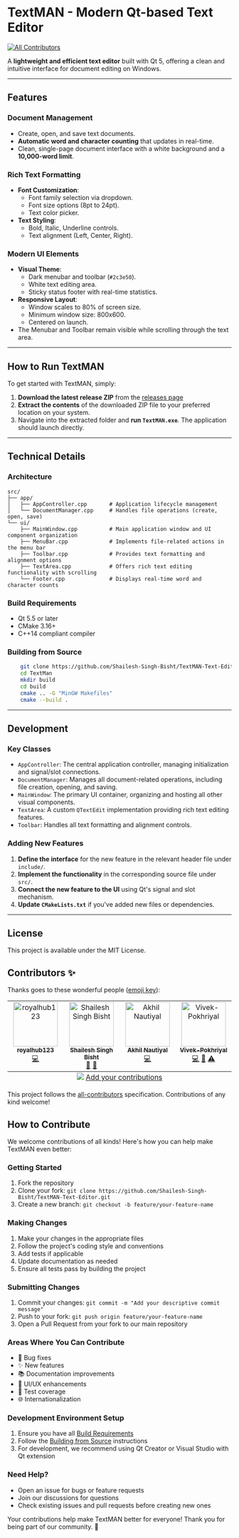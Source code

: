 # TextMAN - Modern Qt-based Text Editor
<!-- ALL-CONTRIBUTORS-BADGE:START - Do not remove or modify this section -->
[![All Contributors](https://img.shields.io/badge/all_contributors-4-orange.svg?style=flat-square)](#contributors-)
<!-- ALL-CONTRIBUTORS-BADGE:END -->

A **lightweight and efficient text editor** built with Qt 5, offering a clean and intuitive interface for document editing on Windows.

-----

## Features

### Document Management

  * Create, open, and save text documents.
  * **Automatic word and character counting** that updates in real-time.
  * Clean, single-page document interface with a white background and a **10,000-word limit**.

### Rich Text Formatting

  * **Font Customization**:
      * Font family selection via dropdown.
      * Font size options (8pt to 24pt).
      * Text color picker.
  * **Text Styling**:
      * Bold, Italic, Underline controls.
      * Text alignment (Left, Center, Right).

### Modern UI Elements

  * **Visual Theme**:
      * Dark menubar and toolbar (`#2c3e50`).
      * White text editing area.
      * Sticky status footer with real-time statistics.
  * **Responsive Layout**:
      * Window scales to 80% of screen size.
      * Minimum window size: 800x600.
      * Centered on launch.
  * The Menubar and Toolbar remain visible while scrolling through the text area.

-----

## How to Run TextMAN

To get started with TextMAN, simply:

1.  **Download the latest release ZIP** from the [releases page]()
2.  **Extract the contents** of the downloaded ZIP file to your preferred location on your system.
3.  Navigate into the extracted folder and **run `TextMAN.exe`**. The application should launch directly.

-----

## Technical Details

### Architecture

```
src/
├── app/
│   ├── AppController.cpp       # Application lifecycle management
│   └── DocumentManager.cpp     # Handles file operations (create, open, save)
└── ui/
    ├── MainWindow.cpp          # Main application window and UI component organization
    ├── MenuBar.cpp             # Implements file-related actions in the menu bar
    ├── Toolbar.cpp             # Provides text formatting and alignment options
    ├── TextArea.cpp            # Offers rich text editing functionality with scrolling
    └── Footer.cpp              # Displays real-time word and character counts
```

### Build Requirements

  * Qt 5.5 or later
  * CMake 3.16+
  * C++14 compliant compiler

### Building from Source

```bash
    git clone https://github.com/Shailesh-Singh-Bisht/TextMAN-Text-Editor.git
    cd TextMan
    mkdir build
    cd build
    cmake .. -G "MinGW Makefiles" 
    cmake --build .
```

-----

## Development

### Key Classes

  * `AppController`: The central application controller, managing initialization and signal/slot connections.
  * `DocumentManager`: Manages all document-related operations, including file creation, opening, and saving.
  * `MainWindow`: The primary UI container, organizing and hosting all other visual components.
  * `TextArea`: A custom `QTextEdit` implementation providing rich text editing features.
  * `Toolbar`: Handles all text formatting and alignment controls.

### Adding New Features

1.  **Define the interface** for the new feature in the relevant header file under `include/`.
2.  **Implement the functionality** in the corresponding source file under `src/`.
3.  **Connect the new feature to the UI** using Qt's signal and slot mechanism.
4.  **Update `CMakeLists.txt`** if you've added new files or dependencies.

-----

## License

This project is available under the MIT License.

## Contributors ✨

Thanks goes to these wonderful people ([emoji key](https://allcontributors.org/docs/en/emoji-key)):

<!-- ALL-CONTRIBUTORS-LIST:START - Do not remove or modify this section -->
<!-- prettier-ignore-start -->
<!-- markdownlint-disable -->
<table>
  <tbody>
    <tr>
      <td align="center" valign="top" width="14.28%"><a href="https://github.com/royalhub123"><img src="https://avatars.githubusercontent.com/u/168981505?v=4?s=100" width="100px;" alt="royalhub123"/><br /><sub><b>royalhub123</b></sub></a><br /><a href="https://github.com/Shailesh-Singh-Bisht/TextMAN-Text-Editor/commits?author=royalhub123" title="Code">💻</a></td>
      <td align="center" valign="top" width="14.28%"><a href="https://shailesh-singh-bisht-portfolio.vercel.app/"><img src="https://avatars.githubusercontent.com/u/107263955?v=4?s=100" width="100px;" alt="Shailesh Singh Bisht"/><br /><sub><b>Shailesh Singh Bisht</b></sub></a><br /><a href="#design-Shailesh-Singh-Bisht" title="Design">🎨</a> <a href="#maintenance-Shailesh-Singh-Bisht" title="Maintenance">🚧</a></td>
      <td align="center" valign="top" width="14.28%"><a href="https://github.com/Akhilnautiyal5"><img src="https://avatars.githubusercontent.com/u/113812781?v=4?s=100" width="100px;" alt="Akhil Nautiyal"/><br /><sub><b>Akhil Nautiyal</b></sub></a><br /><a href="https://github.com/Shailesh-Singh-Bisht/TextMAN-Text-Editor/commits?author=Akhilnautiyal5" title="Code">💻</a></td>
      <td align="center" valign="top" width="14.28%"><a href="https://github.com/Vivek-Pokhriyal"><img src="https://avatars.githubusercontent.com/u/202429019?v=4?s=100" width="100px;" alt="Vivek-Pokhriyal"/><br /><sub><b>Vivek-Pokhriyal</b></sub></a><br /><a href="https://github.com/Shailesh-Singh-Bisht/TextMAN-Text-Editor/commits?author=Vivek-Pokhriyal" title="Code">💻</a> <a href="https://github.com/Shailesh-Singh-Bisht/TextMAN-Text-Editor/pulls?q=is%3Apr+reviewed-by%3AVivek-Pokhriyal" title="Reviewed Pull Requests">👀</a> <a href="https://github.com/Shailesh-Singh-Bisht/TextMAN-Text-Editor/commits?author=Vivek-Pokhriyal" title="Tests">⚠️</a></td>
    </tr>
  </tbody>
  <tfoot>
    <tr>
      <td align="center" size="13px" colspan="7">
        <img src="https://raw.githubusercontent.com/all-contributors/all-contributors-cli/1b8533af435da9854653492b1327a23a4dbd0a10/assets/logo-small.svg">
          <a href="https://all-contributors.js.org/docs/en/bot/usage">Add your contributions</a>
        </img>
      </td>
    </tr>
  </tfoot>
</table>

<!-- markdownlint-restore -->
<!-- prettier-ignore-end -->

<!-- ALL-CONTRIBUTORS-LIST:END -->

This project follows the [all-contributors](https://github.com/all-contributors/all-contributors) specification. Contributions of any kind welcome!

## How to Contribute

We welcome contributions of all kinds! Here's how you can help make TextMAN even better:

### Getting Started
1. Fork the repository
2. Clone your fork: `git clone https://github.com/Shailesh-Singh-Bisht/TextMAN-Text-Editor.git`
3. Create a new branch: `git checkout -b feature/your-feature-name`

### Making Changes
1. Make your changes in the appropriate files
2. Follow the project's coding style and conventions
3. Add tests if applicable
4. Update documentation as needed
5. Ensure all tests pass by building the project

### Submitting Changes
1. Commit your changes: `git commit -m "Add your descriptive commit message"`
2. Push to your fork: `git push origin feature/your-feature-name`
3. Open a Pull Request from your fork to our main repository

### Areas Where You Can Contribute
- 🐛 Bug fixes
- ✨ New features
- 📚 Documentation improvements
- 🎨 UI/UX enhancements
- 🧪 Test coverage
- 🌐 Internationalization

### Development Environment Setup
1. Ensure you have all [Build Requirements](#build-requirements)
2. Follow the [Building from Source](#building-from-source) instructions
3. For development, we recommend using Qt Creator or Visual Studio with Qt extension

### Need Help?
- Open an issue for bugs or feature requests
- Join our discussions for questions
- Check existing issues and pull requests before creating new ones

Your contributions help make TextMAN better for everyone! Thank you for being part of our community. 💖
